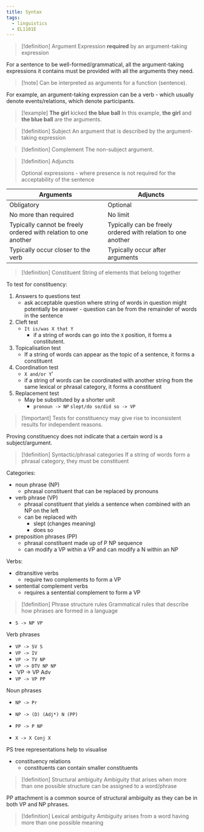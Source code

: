 ```yaml
---
title: Syntax
tags:
  - linguistics
  - EL1101E
---
```

> [!definition] Argument
> Expression **required** by an argument-taking expression

For a sentence to be well-formed/grammatical, all the argument-taking expressions it contains must be provided with all the arguments they need.

> [!note] Can be interpreted as arguments for a function (sentence).

For example, an argument-taking expression can be a verb - which usually denote events/relations, which denote participants.

> [!example] **The girl** kicked **the blue ball**
> In this example, **the girl** and **the blue ball** are the arguments.

> [!definition] Subject
> An argument that is described by the argument-taking expression

> [!definition] Complement
> The non-subject argument.

> [!definition] Adjuncts
> 
> Optional expressions - where presence is not required for the acceptability of the sentence

| Arguments                                                       | Adjuncts                                                     |
| --------------------------------------------------------------- | ------------------------------------------------------------ |
| Obligatory                                                      | Optional                                                     |
| No more than required                                           | No limit                                                     |
| Typically cannot be freely ordered with relation to one another | Typically can be freely ordered with relation to one another |
| Typically occur closer to the verb                              | Typically occur after arguments                              |
> [!definition] Constituent
> String of elements that belong together

To test for constituency:
1. Answers to questions test
	- ask acceptable question where string of words in question might potentially be answer - question can be from the remainder of words in the sentence
2. Cleft test
	- `It is/was X that Y`
		- if a string of words can go into the `X` position, it forms a constitutent.
3. Topicalisation test
	- If a string of words can appear as the topic of a sentence, it forms a constituent
4. Coordination test
	- `X and/or Y`'
	- if a string of words can be coordinated with another string from the same lexical or phrasal category, it forms a constituent
5. Replacement test
	- May be substituted by a shorter unit
		- `pronoun -> NP` `slept/do so/did so -> VP`

> [!important] Tests for constituency may give rise to inconsistent results for independent reasons.

Proving constituency does not indicate that a certain word is a subject/argument.

> [!definition] Syntactic/phrasal categories
> If a string of words form a phrasal category, they must be constituent

Categories:
- noun phrase (NP)
	- phrasal constituent that can be replaced by pronouns
- verb phrase (VP)
	- phrasal constituent that yields a sentence when combined with an NP on the left
	- can be replaced with
		- slept (changes meaning)
		- does so
- preposition phrases (PP)
	- phrasal constituent made up of P NP sequence
	- can modify a VP within a VP and can modify a N within an NP

Verbs:
- ditransitive verbs
	- require two complements to form a VP
- sentential complement verbs
	- requires a sentential complement to form a VP

> [!definition] Phrase structure rules
> Grammatical rules that describe how phrases are formed in a language

- `S -> NP VP`

Verb phrases
- `VP -> SV S`
- `VP -> IV`
- `VP -> TV NP`
- `VP -> DTV NP NP`
- `VP -> VP Adv
- `VP -> VP PP`

Noun phrases
- `NP -> Pr`
- `NP -> (D) (Adj*) N (PP)`

- `PP -> P NP`

- `X -> X Conj X`

PS tree representations help to visualise
- constituency relations
	- constituents can contain smaller constituents

> [!definition] Structural ambiguity
> Ambiguity that arises when more than one possible structure can be assigned to a word/phrase

PP attachment is a common source of structural ambiguity as they can be in both VP and NP phrases.

> [!definition] Lexical ambiguity
> Ambiguity arises from a word having more than one possible meaning

